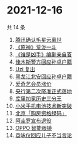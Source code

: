# 2021-12-16

共 14 条

<!-- BEGIN ZHIHUSEARCH -->
<!-- 最后更新时间 Thu Dec 16 2021 03:10:04 GMT+0800 (China Standard Time) -->
1. [腾讯确认毛星云离世](https://www.zhihu.com/search?q=毛星云)
1. [《原神》荒泷一斗](https://www.zhihu.com/search?q=原神)
1. [《谁是凶手》编剧亲自答](https://www.zhihu.com/search?q=谁是凶手)
1. [佳木斯警方回应孙卓户籍](https://www.zhihu.com/search?q=孙卓)
1. [Uzi 复出](https://www.zhihu.com/search?q=uzi)
1. [黑龙江北安回应孙卓户籍](https://www.zhihu.com/search?q=孙卓)
1. [爱奇艺会员涨价](https://www.zhihu.com/search?q=爱奇艺)
1. [央行第二次降准正式落地](https://www.zhihu.com/search?q=央行降准)
1. [库里加冕历史三分王](https://www.zhihu.com/search?q=库里)
1. [小米手机电池技术新突破](https://www.zhihu.com/search?q=小米手机)
1. [北京「购房资格绿码」](https://www.zhihu.com/search?q=购房资格绿码)
1. [阿圭罗宣布退役](https://www.zhihu.com/search?q=阿圭罗)
1. [OPPO 智能眼镜](https://www.zhihu.com/search?q=oppo)
1. [袁咏仪回应儿子不当言论](https://www.zhihu.com/search?q=袁咏仪)
<!-- END ZHIHUSEARCH -->
